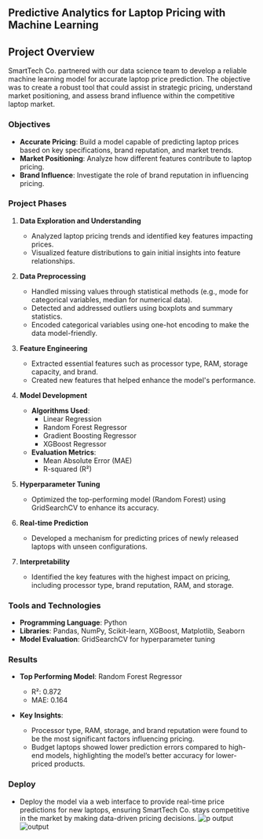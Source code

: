 ## **Predictive Analytics for Laptop Pricing with Machine Learning**

## **Project Overview**

SmartTech Co. partnered with our data science team to develop a reliable machine learning model for accurate laptop price prediction. The objective was to create a robust tool that could assist in strategic pricing, understand market positioning, and assess brand influence within the competitive laptop market.

### **Objectives**

- **Accurate Pricing**: Build a model capable of predicting laptop prices based on key specifications, brand reputation, and market trends.
- **Market Positioning**: Analyze how different features contribute to laptop pricing.
- **Brand Influence**: Investigate the role of brand reputation in influencing pricing.

### **Project Phases**

1. **Data Exploration and Understanding**
   - Analyzed laptop pricing trends and identified key features impacting prices.
   - Visualized feature distributions to gain initial insights into feature relationships.

2. **Data Preprocessing**
   - Handled missing values through statistical methods (e.g., mode for categorical variables, median for numerical data).
   - Detected and addressed outliers using boxplots and summary statistics.
   - Encoded categorical variables using one-hot encoding to make the data model-friendly.

3. **Feature Engineering**
   - Extracted essential features such as processor type, RAM, storage capacity, and brand.
   - Created new features that helped enhance the model's performance.

4. **Model Development**
   - **Algorithms Used**:
     - Linear Regression
     - Random Forest Regressor
     - Gradient Boosting Regressor
     - XGBoost Regressor
   - **Evaluation Metrics**:
     - Mean Absolute Error (MAE)
     - R-squared (R²)

5. **Hyperparameter Tuning**
   - Optimized the top-performing model (Random Forest) using GridSearchCV to enhance its accuracy.

6. **Real-time Prediction**
   - Developed a mechanism for predicting prices of newly released laptops with unseen configurations.

7. **Interpretability**
   - Identified the key features with the highest impact on pricing, including processor type, brand reputation, RAM, and storage.


### **Tools and Technologies**

- **Programming Language**: Python
- **Libraries**: Pandas, NumPy, Scikit-learn, XGBoost, Matplotlib, Seaborn
- **Model Evaluation**: GridSearchCV for hyperparameter tuning

### **Results**

- **Top Performing Model**: Random Forest Regressor
  - R²: 0.872
  - MAE: 0.164

- **Key Insights**:
  - Processor type, RAM, storage, and brand reputation were found to be the most significant factors influencing pricing.
  - Budget laptops showed lower prediction errors compared to high-end models, highlighting the model’s better accuracy for lower-priced products.

### **Deploy**
- Deploy the model via a web interface to provide real-time price predictions for new laptops, ensuring SmartTech Co. stays competitive in the market by making data-driven pricing decisions.
![p output](https://github.com/user-attachments/assets/db64f541-a603-4eff-94f6-5cdb7027eba6)
![output](https://github.com/user-attachments/assets/3130a61c-ac1c-467e-8fe8-e07250632149)
